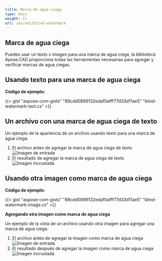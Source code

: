 ```yaml
---
title: Marca de agua ciega
type: docs
weight: 11
url: /es/net/blind-watermark
---
```


## **Marca de agua ciega**

Puedes usar un texto o imagen para una marca de agua ciega, la biblioteca Apose.CAD proporciona todas las herramientas necesarias para agregar y verificar marcas de agua ciegas.

## **Usando texto para una marca de agua ciega**

**Código de ejemplo:**

{{< gist "aspose-com-gists" "88cdd0899132edaf0afff77d33d11ae5" "blind-watermark-text.cs" >}}

## **Un archivo con una marca de agua ciega de texto**

Un ejemplo de la apariencia de un archivo usando texto para una marca de agua ciega.

1. El archivo antes de agregar la marca de agua ciega de texto<br>
![Imagen de entrada](/es/_assets/Tyrannosaurus.dxf_input.png)<br>
1. El resultado de agregar la marca de agua ciega de texto<br>
![Imagen incrustada](/es/_assets/Tyrannosaurus.dxf_embedded.png)

## **Usando otra imagen como marca de agua ciega**

**Código de ejemplo:**

{{< gist "aspose-com-gists" "88cdd0899132edaf0afff77d33d11ae5" "blind-watermark-image.cs" >}}

**Agregando otra imagen como marca de agua ciega**

Un ejemplo de la vista de un archivo usando otra imagen para agregar una marca de agua ciega.

1. El archivo antes de agregar la imagen como marca de agua ciega<br>
![Imagen de entrada](/es/_assets/robot_handling_cell.dwg_input.png)<br>
1. El resultado después de agregar la imagen como marca de agua ciega<br>
![Imagen incrustada](/es/_assets/robot_handling_cell.dwg_embedded.png)
